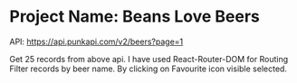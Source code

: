 # Project Name: Beans Love Beers

API: https://api.punkapi.com/v2/beers?page=1

Get 25 records from above api.
I have used React-Router-DOM for Routing
Filter records by beer name.
By clicking on Favourite icon visible selected.
